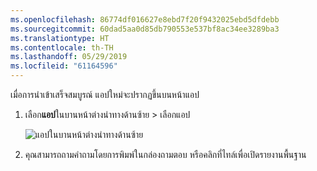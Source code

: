 ```yaml
---
ms.openlocfilehash: 86774df016627e8ebd7f20f9432025ebd5dfdebb
ms.sourcegitcommit: 60dad5aa0d85db790553e537bf8ac34ee3289ba3
ms.translationtype: HT
ms.contentlocale: th-TH
ms.lasthandoff: 05/29/2019
ms.locfileid: "61164596"
---
```

เมื่อการนำเข้าเสร็จสมบูรณ์ แอปใหม่จะปรากฏขึ้นบนหน้าแอป

1. เลือก**แอป**ในบานหน้าต่างนำทางด้านซ้าย > เลือกแอป
   
     ![แอปในบานหน้าต่างนำทางด้านซ้าย](media/powerbi-service-apps-open-app/power-bi-service-apps-left-nav.png)
2. คุณสามารถถามคำถามโดยการพิมพ์ในกล่องถามตอบ หรือคลิกที่ไทล์เพื่อเปิดรายงานพื้นฐาน 

